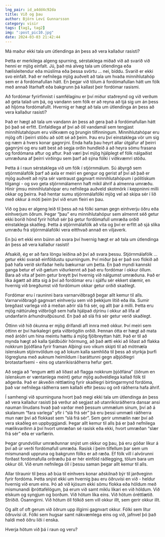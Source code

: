 ```yaml
---
lng_pair: id_a4dd4c92da
title: Við og þau
author: Björn Leví Gunnarsson
category: visir
tags: [tag1, tag2]
img: ":post_pic10.jpg"
date: 2024-03-03 21:42:44
---
```


Má maður ekki tala um útlendinga án þess að vera kallaður rasisti? 

Þetta er merkilega algeng spurning, sérstaklega miðað við að svarið við henni er mjög einfalt. Jú, það má alveg tala um útlendinga eða hælisleitendur eða múslíma eða þessa svörtu … nei, bíddu. Svarið er ekki svo einfalt. Það er nefnilega mjög auðvelt að tala um hvaða minnihlutahóp sem er á fordómafullan hátt. En þegar við tölum á fordómafullan hátt um fólk með annað litarhaft eða bakgrunn þá kallast þeir fordómar rasismi. 

Að fordómar fyrirfinnist í samfélaginu er því miður staðreynd og við verðum að geta talað um þá, og vandann sem fólk er að reyna að tjá sig um án þess að hljóma fordómafullt. Hvernig er hægt að tala um útlendinga án þess að vera kallaður rasisti?

Það er hægt að tala um vandann án þess að gera það á fordómafullan hátt þó það sé erfitt. Einfaldlega af því að öll vandamál sem tengjast minnihlutahópum eru viðkvæm og þrungin tilfinningum. Minnihlutahópar eru mjög oft í þeirri stöðu að sótt sé að þeim. Þau eru því einstaklega vör um sig og næm á hvers konar gagnrýni. Enda hafa þau heyrt allar útgáfur af þeirri gagnrýni og eru satt best að segja orðin hundleið á að heyra sömu frasana og fordómana aftur og aftur. Það væri því mjög hjálplegt ef fólk nálgaðist umræðuna af þeirri virðingu sem þarf að sýna fólki í viðkvæmri stöðu. 

Þetta á í raun sérstaklega við um fólk í stjórnmálum. Sú ábyrgð sem stjórnmálafólk þarf að axla er meiri en gengur og gerist af því að það er mjög auðvelt að nýta sér vantraust gagnvart minnihlutahópum í pólitískum tilgangi - og svo geta stjórnmálamenn haft mikil áhrif á almenna umræðu. Hinir ýmsu minnihlutahópar eru nefnilega auðveld skotmörk í keppninni milli okkar og þeirra. Það hentar sumu stjórnmálafólki mjög vel að skipa sér í lið með okkur á móti þeim því við erum fleiri en þau.

Við og þau er algeng leið til þess að ná fólki saman gegn einhverju öðru eða einhverjum öðrum. Þegar “þau” eru minnihlutahópur sem almennt séð getur ekki borið hönd fyrir höfuð sér þá getur fordómafull umræða orðið einstaklega skaðleg. Þetta á stjórnmálafólk að vita og því er erfitt að sjá slíka umræðu frá stjórnmálafólki vera eitthvað annað en viljaverk. 

En þú ert ekki enn búinn að svara því hvernig hægt er að tala um útlendinga án þess að vera kallaður rasisti!

Afsakið, ég er að fara löngu leiðina að því að svara þessu. Stjórnmálafólk … getur ekki svarað einföldustu spurningum. Því miður þá er það svo flókið að það hafa verið skrifaðar heilu bækurnar um þetta. En það myndi kannski ganga betur ef við gætum viðurkennt að það eru fordómar í okkur öllum. Bara að vita af þeim getur breytt því hvernig við nálgumst umræðuna. Það er líka ágætt að átta sig á því að fordómar eru í sjálfu sér ekkert slæmir, en hvernig við bregðumst við fordómum okkar getur orðið skaðlegt. 

Fordómar eru í rauninni bara varnarviðbragð þegar allt kemur til alls. Varnarviðbragð gagnvart einhverju sem við þekkjum lítið eða illa. Sumir bregðast varlega við á meðan aðrir slá frá sér, og allt þar á milli. Þetta eru mjög náttúruleg viðbrögð sem hafa hjálpað dýrinu í okkur að lifa af undanfarin árhundruðþúsund. En það að slá frá sér getur verið skaðlegt.

Óttinn við hið ókunna er mjög drífandi afl innra með okkur. Því meiri sem óttinn er því harkalegri geta viðbrögðin orðið. Þennan ótta er hægt að mata með áróðri um hina meintu hættu á mjög fjölbreyttan hátt. Það er til að mynda hægt að kalla tjaldbúðir hörmung, að það ætti ekki að líðast að flakka nokkrum þjóðfána fyrir framan Alþingi svo vikum skipti til að mótmæla íslenskum stjórnvöldum og að lokum kalla samhliða til þess að styrkja þurfi lögregluna með auknum heimildum í baráttunni gegn alþjóðlegri brotastarfsemi - eins og utanríkisráðherra hefur gert. 

Að segja að “engum ætti að líðast að flagga nokkrum þjóðfána” (öðrum en íslenskum er væntanlega meint) getur mjög auðveldlega kallað fólk til aðgerða. Það er ákveðin réttlæting fyrir skaðlegri birtingarmynd fordóma, það var nefnilega ráðherra sem kallaði eftir þessu og orð ráðherra hafa áhrif.

Í samhengi við spurninguna hvort það megi ekki tala um útlendinga án þess að vera kallaður rasisti þá verður að segjast að utanríkisráðherra dansar ansi nauman línudans hvað það varðar með þessum ummælum sínum, því að á skalanum “fara varlega” yfir í “slá frá sér” þá eru þessi ummæli ráðherra mun nær því að flokkast sem “slá frá sér”. Sem gerir ummælin nær því að vera skaðleg en uppbyggjandi. Þegar allt kemur til alls þá er það nefnilega mælikvarðinn á því hvort umræðan sé rasísk eða ekki, hvort umræðan “slær frá sér” eða er varfærin. 

Þegar grundvöllur umræðunnar snýst um okkur og þau, þá eru góðar líkur á því að úr verði fordómafull umræða. Rasísk í þeim tilfellum þar sem um mismunandi uppruna og bakgrunn fólks er að ræða. Ef fólk vill í alvörunni forðast fordómafulla orðræðu þá er hér einföld ráðlegging, tölum bara um okkur öll. Við erum nefnilega öll í þessu saman þegar allt kemur til alls. 

Allar tilraunir til þess að búa til einhvers konar aðskilnað býr til jarðveginn fyrir fordóma. Þetta snýst ekki um hvernig þau eru öðruvísi en við - heldur hvernig við erum eins. Þó að við kjósum ekki sömu flokka eða höldum með mismunandi íþróttafélögum, þá erum við samt miklu líkari en við höldum. Við elskum og syngjum og borðum. Við hötum líka eins. Við hötum óréttlætið. Stríðið. Ósanngirni. Við hötum öll fólkið sem vill okkur illt, sem gerir okkur illt. 

Og allt of oft gerum við öðrum upp illgirni gagnvart okkur. Fólki sem lítur öðruvísi út. Fólki sem hugsar samt nákvæmlega eins og við, jafnvel þó það haldi með öðru liði í enska.

Hverja hötum við þá í raun og veru?

